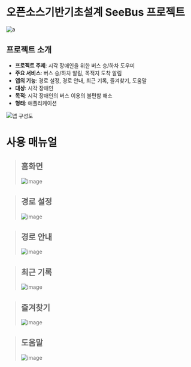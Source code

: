 # 오픈소스기반기초설계 SeeBus 프로젝트
![a](https://user-images.githubusercontent.com/76698276/144878007-9579082e-7558-46d4-9d29-201988e56f23.JPG)
## 프로젝트 소개
* **프로젝트 주제**: 시각 장애인을 위한 버스 승/하차 도우미
* **주요 서비스**: 버스 승/하차 알림, 목적지 도착 알림
* **앱의 기능**: 경로 설정, 경로 안내, 최근 기록, 즐겨찾기, 도움말
* **대상**: 시각 장애인
* **목적**: 시각 장애인의 버스 이용의 불편함 해소
* **형태**: 애플리케이션

![앱 구성도](https://user-images.githubusercontent.com/76698276/144884050-b431eee4-794e-47c0-8615-243d15f381b7.JPG)


# 사용 매뉴얼
> ## 홈화면
> ![image](https://user-images.githubusercontent.com/76698276/144880038-8d651cb2-aead-49cd-8377-2af1333ba8e1.png)

> ## 경로 설정
> ![image](https://user-images.githubusercontent.com/76698276/144880725-be04a904-a066-469a-8f3b-9cf466f5a388.png)

> ## 경로 안내
> ![image](https://user-images.githubusercontent.com/76698276/144881277-8e3bf461-b629-4b00-9804-1ed6059bb286.png)

> ## 최근 기록
> ![image](https://user-images.githubusercontent.com/76698276/144881660-742d782a-69ad-40f4-800a-8e772c6eb13e.png)

> ## 즐겨찾기
> ![image](https://user-images.githubusercontent.com/76698276/144882004-a7daf3d0-9b10-4434-8298-a1b5afe71916.png)

> ## 도움말
> ![image](https://user-images.githubusercontent.com/76698276/144883128-6ee636ea-ded1-4377-aa46-4f3bfe2dac8a.png)

